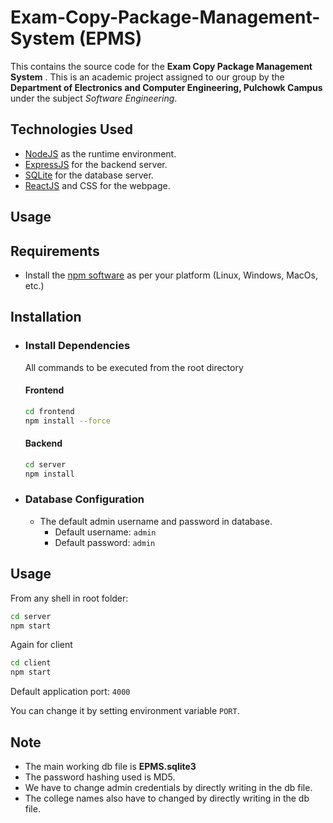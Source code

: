 # Exam-Copy-Package-Management-System (EPMS)

This contains the source code for the **Exam Copy Package Management System** . This is an academic project assigned to our group by the **Department of Electronics and Computer Engineering, Pulchowk Campus** under the subject _Software Engineering_.

## Technologies Used

- [NodeJS](https://nodejs.org/en/) as the runtime environment.
- [ExpressJS](https://expressjs.com/) for the backend server.
- [SQLite](https://www.sqlitetutorial.net/sqlite-nodejs/) for the database server.
- [ReactJS](https://reactjs.org/) and CSS for the webpage.

## Usage

## Requirements

- Install the [npm software](https://nodejs.org/en/download/) as per your platform (Linux, Windows, MacOs, etc.)

## Installation

- ### Install Dependencies

  All commands to be executed from the root directory
  
  #### Frontend

  ```sh
  cd frontend
  npm install --force
  ```

  #### Backend

  ```sh
  cd server
  npm install
  ```

- ### Database Configuration

  - The default admin username and password in database.
    - Default username: `admin`
    - Default password: `admin`


## Usage

From any shell in root folder:

```sh
cd server
npm start
```
Again for client
```sh
cd client
npm start
```

Default application port: `4000`

You can change it by setting environment variable `PORT`.

## Note
- The main working db file is **EPMS.sqlite3**
- The password hashing used is MD5.
- We have to change admin credentials by directly writing in the db file.
- The college names also have to changed by directly writing in the db file.
